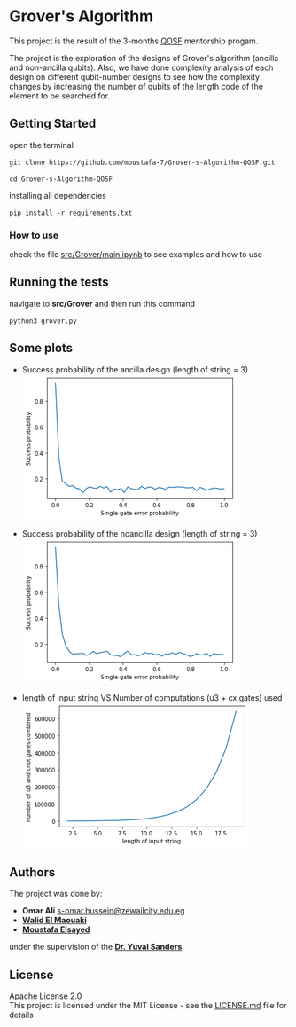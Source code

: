 # Grover's Algorithm

This project is the result of the 3-months [QOSF](https://qosf.org/) mentorship progam. 

The project is the exploration of the designs of Grover's algorithm (ancilla and non-ancilla qubits). Also, we have done complexity analysis of each design on different qubit-number designs to see how the complexity changes by increasing the number of qubits of the length code of the element to be searched for.


## Getting Started
open the terminal
```
git clone https://github.com/moustafa-7/Grover-s-Algorithm-QOSF.git
``` 
```
cd Grover-s-Algorithm-QOSF
```
installing all dependencies
```
pip install -r requirements.txt
```


### How to use

check the file [src/Grover/main.ipynb](https://github.com/moustafa-7/Grover-s-Algorithm-QOSF/blob/master/src/Grover/main.ipynb) to see examples and how to use


## Running the tests
navigate to **src/Grover** and then run this command
```
python3 grover.py
```

## Some plots
* Success probability of the ancilla design (length of string = 3)
![image](src/Different%20Designs%20Comparison/ancilla_success_prob.png)

* Success probability of the noancilla design (length of string = 3)
![image](src/Different%20Designs%20Comparison/noancilla_success_prob.png)

* length of input string VS Number of computations (u3 + cx gates) used
![image](src/Different%20Designs%20Comparison/computations.png)




## Authors

The project was done by:
*  **Omar Ali** s-omar.hussein@zewailcity.edu.eg
*  [**Walid El Maouaki**](https://github.com/walid-mk)
*  [**Moustafa Elsayed**](https://github.com/moustafa-7) 

under the supervision of the [**Dr. Yuval Sanders**](https://researchers.mq.edu.au/en/persons/yuval-sanders/publications/).

## License
Apache License 2.0<br/>
This project is licensed under the MIT License - see the [LICENSE.md](https://github.com/moustafa-7/Grover-s-Algorithm-QOSF/blob/master/LICENSE) file for details

